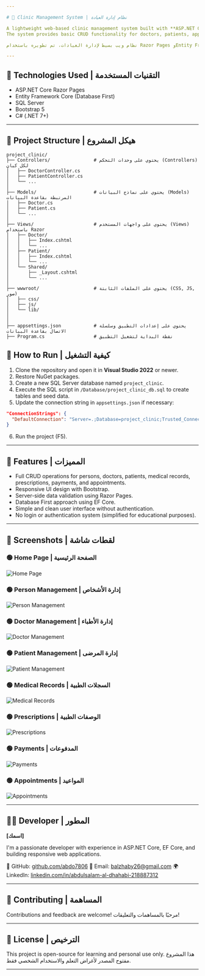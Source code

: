 ```yaml
---

# 🏥 Clinic Management System | نظام إدارة العيادة

A lightweight web-based clinic management system built with **ASP.NET Core Razor Pages** and **Entity Framework Core** using a **Database First** approach.  
The system provides basic CRUD functionality for doctors, patients, appointments, payments, and medical records. It's intended for learning and small-scale clinics.

نظام ويب بسيط لإدارة العيادات، تم تطويره باستخدام Razor Pages وEntity Framework Core، بهدف التعلم والتجربة. النظام لا يحتوي على صلاحيات أو تسجيل دخول.

---
```


## 🔧 Technologies Used | التقنيات المستخدمة

- ASP.NET Core Razor Pages  
- Entity Framework Core (Database First)  
- SQL Server  
- Bootstrap 5  
- C# (.NET 7+)  

---

## 📁 Project Structure | هيكل المشروع
```
project_clinic/
├── Controllers/                # يحتوي على وحدات التحكم (Controllers) لكل كيان
│   ├── DoctorController.cs
│   ├── PatientController.cs
│   └── ...
│
├── Models/                     # يحتوي على نماذج البيانات (Models) المرتبطة بقاعدة البيانات
│   ├── Doctor.cs
│   ├── Patient.cs
│   └── ...
│
├── Views/                      # يحتوي على واجهات المستخدم (Views) باستخدام Razor
│   ├── Doctor/
│   │   ├── Index.cshtml
│   │   └── ...
│   ├── Patient/
│   │   ├── Index.cshtml
│   │   └── ...
│   └── Shared/
│       ├── _Layout.cshtml
│       └── ...
│
├── wwwroot/                    # يحتوي على الملفات الثابتة (CSS, JS, صور)
│   ├── css/
│   ├── js/
│   └── lib/
│
│
├── appsettings.json            # يحتوي على إعدادات التطبيق وسلسلة الاتصال بقاعدة البيانات
├── Program.cs                  # نقطة البداية لتشغيل التطبيق
```
## 🚀 How to Run | كيفية التشغيل

1. Clone the repository and open it in **Visual Studio 2022** or newer.  
2. Restore NuGet packages.  
3. Create a new SQL Server database named `project_clinic`.  
4. Execute the SQL script in `/Database/project_clinic_db.sql` to create tables and seed data.  
5. Update the connection string in `appsettings.json` if necessary:  
```json
"ConnectionStrings": {
  "DefaultConnection": "Server=.;Database=project_clinic;Trusted_Connection=True;"
}
````

6. Run the project (F5).

---

## 🌟 Features | المميزات

* Full CRUD operations for persons, doctors, patients, medical records, prescriptions, payments, and appointments.
* Responsive UI design with Bootstrap.
* Server-side data validation using Razor Pages.
* Database First approach using EF Core.
* Simple and clean user interface without authentication.
* No login or authentication system (simplified for educational purposes).

---

## 📸 Screenshots | لقطات شاشة

### 🟢 Home Page | الصفحة الرئيسية

![Home Page](https://github.com/abdo7806/project_clinic/blob/master/HomePage.png?raw=true)

### 🟢 Person Management | إدارة الأشخاص

![Person Management](https://github.com/abdo7806/project_clinic/blob/master/PersonManagement.png?raw=true)

### 🟢 Doctor Management | إدارة الأطباء

![Doctor Management](https://github.com/abdo7806/project_clinic/blob/master/DoctorManagement.png?raw=true)

### 🟢 Patient Management | إدارة المرضى

![Patient Management](https://github.com/abdo7806/project_clinic/blob/master/PatientManagement.png?raw=true)

### 🟢 Medical Records | السجلات الطبية

![Medical Records](https://github.com/abdo7806/project_clinic/blob/master/MedicalRecords.png?raw=true)

### 🟢 Prescriptions | الوصفات الطبية

![Prescriptions](https://github.com/abdo7806/project_clinic/blob/master/Prescriptions.png?raw=true)

### 🟢 Payments | المدفوعات

![Payments](https://github.com/abdo7806/project_clinic/blob/master/Payments.png?raw=true)

### 🟢 Appointments | المواعيد

![Appointments](https://github.com/abdo7806/project_clinic/blob/master/Appointments.png?raw=true)

---

## 👨‍💻 Developer | المطور

**\[اسمك]**

I'm a passionate developer with experience in ASP.NET Core, EF Core, and building responsive web applications.

🔗 GitHub: [github.com/abdo7806](https://github.com/abdo7806)
📧 Email: [balzhaby26@gmail.com](mailto:balzhaby26@gmail.com)
🌍 LinkedIn: [linkedin.com/in/abdulsalam-al-dhahabi-218887312](https://linkedin.com/in/abdulsalam-al-dhahabi-218887312)

---

## 🤝 Contributing | المساهمة

Contributions and feedback are welcome!
مرحبًا بالمساهمات والتعليقات!

---

## 📃 License | الترخيص

This project is open-source for learning and personal use only.
هذا المشروع مفتوح المصدر لأغراض التعلم والاستخدام الشخصي فقط.

---

```



